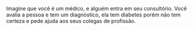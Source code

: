 Imagine que você é um médico, e alguém entra em seu consultório. Você avalia a pessoa e tem um diagnóstico, ela tem diabetes porém não tem certeza e pede ajuda aos seus colegas de profissão.
